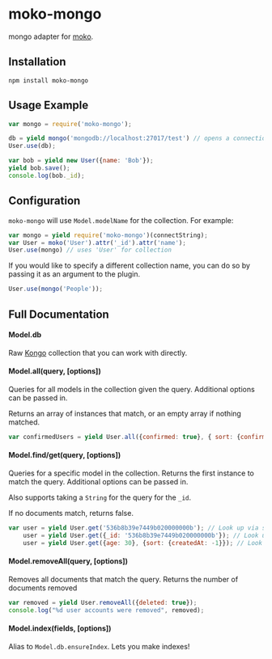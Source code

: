 # moko-mongo
mongo adapter for [moko](http://github.com/mokojs/moko).

## Installation

```
npm install moko-mongo
```

## Usage Example

```js
var mongo = require('moko-mongo');

db = yield mongo('mongodb://localhost:27017/test') // opens a connection
User.use(db);

var bob = yield new User({name: 'Bob'});
yield bob.save();
console.log(bob._id);
```

## Configuration

`moko-mongo` will use `Model.modelName` for the collection. For example:

```js
var mongo = yield require('moko-mongo')(connectString);
var User = moko('User').attr('_id').attr('name');
User.use(mongo) // uses 'User' for collection
```

If you would like to specify a different collection name, you can do so by
passing it as an argument to the plugin.

```js
User.use(mongo('People'));
```

## Full Documentation

#### Model.db

Raw [Kongo](http://github.com/rschmukler/kongo) collection that you can work
with directly.

#### Model.all(query, [options])

Queries for all models in the collection given the query. Additional options can
be passed in.

Returns an array of instances that match, or an empty array if nothing matched.

```js
var confirmedUsers = yield User.all({confirmed: true}, { sort: {confirmedAt: -1}, limit: 10});
```

#### Model.find/get(query, [options])

Queries for a specific model in the collection. Returns the first instance to
match the query. Additional options can be passed in.

Also supports taking a `String` for the query for the `_id`.

If no documents match, returns false.

```js
var user = yield User.get('536b8b39e7449b020000000b'); // Look up via string
    user = yield User.get({_id: '536b8b39e7449b020000000b'}); // Look up via string
    user = yield User.get({age: 30}, {sort: {createdAt: -1}}); // Look up via string
```

#### Model.removeAll(query, [options])

Removes all documents that match the query. Returns the number of documents
removed

```js
var removed = yield User.removeAll({deleted: true});
console.log("%d user accounts were removed", removed);
```

#### Model.index(fields, [options])

Alias to `Model.db.ensureIndex`. Lets you make indexes!
